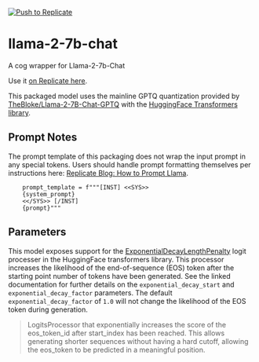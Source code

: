 [![Push to Replicate](https://github.com/Arboreal-AI/llama-2-7b-chat/actions/workflows/main.yml/badge.svg)](https://github.com/Arboreal-AI/llama-2-7b-chat/actions/workflows/main.yml)

# llama-2-7b-chat
A cog wrapper for Llama-2-7b-Chat

Use it [on Replicate here](https://replicate.com/arboreal-ai/llama-2-7b-chat).

This packaged model uses the mainline GPTQ quantization provided by [TheBloke/Llama-2-7B-Chat-GPTQ](https://huggingface.co/TheBloke/Llama-2-7B-Chat-GPTQ) with the [HuggingFace Transformers library](https://huggingface.co/docs/transformers/index).

## Prompt Notes

The prompt template of this packaging does not wrap the input prompt in any special tokens. Users should handle prompt formatting themselves per instructions here: [Replicate Blog: How to Prompt Llama](https://replicate.com/blog/how-to-prompt-llama).

```
    prompt_template = f"""[INST] <<SYS>>
    {system_prompt}
    <</SYS>> [/INST]
    {prompt}"""
```

## Parameters

This model exposes support for the [ExponentialDecayLengthPenalty](https://huggingface.co/docs/transformers/main/en/internal/generation_utils#transformers.ExponentialDecayLengthPenalty) logit processer in the HuggingFace transformers library. This processor increases the likelihood of the end-of-sequence (EOS) token after the starting point number of tokens have been generated. See the linked documentation for further details on the `exponential_decay_start` and `exponential_decay_factor` parameters. The default `exponential_decay_factor` of `1.0` will not change the likelihood of the EOS token during generation.


> LogitsProcessor that exponentially increases the score of the eos_token_id after start_index has been reached. This allows generating shorter sequences without having a hard cutoff, allowing the eos_token to be predicted in a meaningful position.
